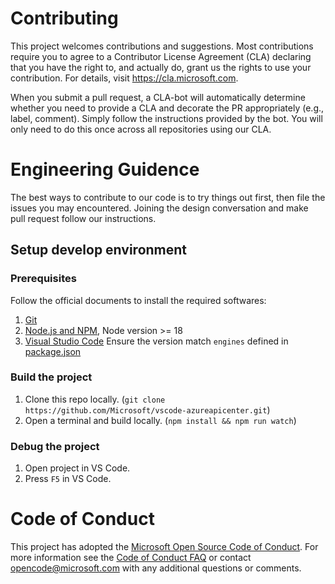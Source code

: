 # Contributing

This project welcomes contributions and suggestions. Most contributions require you to
agree to a Contributor License Agreement (CLA) declaring that you have the right to,
and actually do, grant us the rights to use your contribution. For details, visit
https://cla.microsoft.com.

When you submit a pull request, a CLA-bot will automatically determine whether you need
to provide a CLA and decorate the PR appropriately (e.g., label, comment). Simply follow the
instructions provided by the bot. You will only need to do this once across all repositories using our CLA.

# Engineering Guidence
The best ways to contribute to our code is to try things out first, then file the issues you may encountered. Joining the design conversation and make pull request follow our instructions.

## Setup develop environment

### Prerequisites
Follow the official documents to install the required softwares:

1. [Git](https://git-scm.com/)
1. [Node.js and NPM](https://nodejs.org/), Node version >= 18
1. [Visual Studio Code](https://code.visualstudio.com/) Ensure the version match `engines` defined in [package.json](./package.json)

### Build the project

1. Clone this repo locally. (`git clone https://github.com/Microsoft/vscode-azureapicenter.git`)
1. Open a terminal and build locally. (`npm install && npm run watch`)

### Debug the project

1. Open project in VS Code.
1. Press `F5` in VS Code.

# Code of Conduct

This project has adopted the [Microsoft Open Source Code of Conduct](https://opensource.microsoft.com/codeofconduct/).
For more information see the [Code of Conduct FAQ](https://opensource.microsoft.com/codeofconduct/faq/)
or contact [opencode@microsoft.com](mailto:opencode@microsoft.com) with any additional questions or comments.

